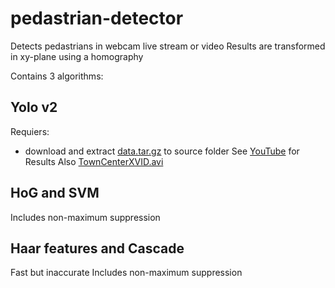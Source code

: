 # pedastrian-detector
Detects pedastrians in webcam live stream or video
Results are transformed in xy-plane using a homography

Contains 3 algorithms:


## Yolo v2
Requiers:
* download and extract [data.tar.gz](https://s3.amazonaws.com/video-analysis-demo/data.tar.gz) to source folder
See [YouTube](https://www.youtube.com/watch?v=T1NMpha9mFI) for Results
Also [TownCenterXVID.avi](https://www.youtube.com/watch?v=3RCa-7VkSx8)
## HoG and SVM
Includes non-maximum suppression

## Haar features and Cascade 
Fast but inaccurate
Includes non-maximum suppression






